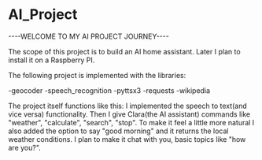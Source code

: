 # AI_Project
----WELCOME TO MY AI PROJECT JOURNEY----

The scope of this project is to build an AI home assistant. Later I plan to install it on a Raspberry PI.

The following project is implemented with the libraries:

-geocoder
-speech_recognition
-pyttsx3
-requests
-wikipedia

The project itself functions like this:
I implemented the speech to text(and vice versa) functionality. Then I give Clara(the AI assistant) commands like "weather", "calculate", "search", "stop". 
To make it feel a little more natural I also added the option to say "good morning" and it returns the local weather conditions.
I plan to make it chat with you, basic topics like "how are you?".

